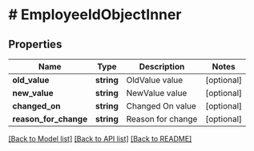 # # EmployeeIdObjectInner

## Properties

Name | Type | Description | Notes
------------ | ------------- | ------------- | -------------
**old_value** | **string** | OldValue value | [optional]
**new_value** | **string** | NewValue value | [optional]
**changed_on** | **string** | Changed On value | [optional]
**reason_for_change** | **string** | Reason for change | [optional]

[[Back to Model list]](../../README.md#models) [[Back to API list]](../../README.md#endpoints) [[Back to README]](../../README.md)
